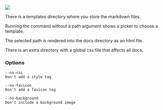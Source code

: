 ![](http://i.imgur.com/oB5EyMw.jpg)

There is a templates directory where you store the markdown files.

Running the command without a path argument shows a picker to choose a template.

The selected path is rendered into the docs directory as an html file.

There is an extra directory with a global css file that affects all docs.

### Options

```
--no-css
Don't add a style tag

--no-favicon
Don't add a favicon tag

--no-background
Don't include a background image